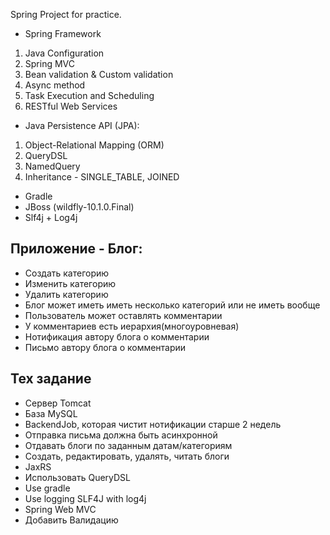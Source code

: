 Spring Project for practice.

* Spring Framework
1. Java Configuration
2. Spring MVC 
3. Bean validation & Custom validation
4. Async method
5. Task Execution and Scheduling
6. RESTful Web Services
* Java Persistence API (JPA):
1. Object-Relational Mapping (ORM)
2. QueryDSL
3. NamedQuery
4. Inheritance - SINGLE_TABLE, JOINED
* Gradle
* JBoss (wildfly-10.1.0.Final)
* Slf4j + Log4j

Приложение - Блог:
------------------
- Создать категорию
- Изменить категорию
- Удалить категорию
- Блог может иметь иметь несколько категорий или не иметь вообще
- Пользователь может оставлять комментарии
- У комментариев есть иерархия(многоуровневая)
- Нотификация автору блога о комментарии
- Письмо автору блога о комментарии

Тех задание
------------------
- Сервер Tomcat
- База MySQL
- BackendJob, которая чистит нотификации старше 2 недель 
- Отправка письма должна быть асинхронной 
- Отдавать блоги по заданным датам/категориям
- Создать, редактировать, удалять, читать блоги
- JaxRS 
- Использовать QueryDSL
- Use gradle
- Use logging SLF4J with log4j
- Spring Web MVC
- Добавить Валидацию